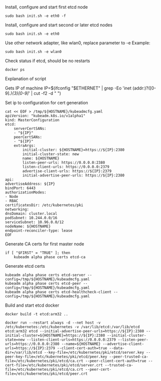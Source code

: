 Install, configure and start first etcd node

    sudo bash init.sh -e eth0 -f

Install, configure and start second or later etcd nodes

    sudo bash init.sh -e eth0

Use other network adapter, like wlan0, replace parameter to -e
Example:

    sudo bash init.sh -e wlan0

Check status if etcd, should be no restarts

    docker ps

Explanation of script

Gets IP of machine
    IP=$(ifconfig "$ETHERNET" | grep -Eo 'inet (addr:)?([0-9]*\.){3}[0-9]*'  | cut -f2 -d " ")

Set ip to configuration for cert generation
    
    cat << EOF > /tmp/${HOSTNAME}/kubeadmcfg.yaml
    apiVersion: "kubeadm.k8s.io/v1alpha1"
    kind: MasterConfiguration
    etcd:
        serverCertSANs:
        - "${IP}"
        peerCertSANs:
        - "${IP}"
        extraArgs:
            initial-cluster: ${HOSTNAME}=https://${IP}:2380
            initial-cluster-state: new       
            name: ${HOSTNAME}
            listen-peer-urls: https://0.0.0.0:2380
            listen-client-urls: https://0.0.0.0:2379
            advertise-client-urls: https://${IP}:2379
            initial-advertise-peer-urls: https://${IP}:2380
    api:
    advertiseAddress: ${IP}
    bindPort: 6443
    authorizationModes:
    - Node
    - RBAC
    certificatesDir: /etc/kubernetes/pki
    networking:
    dnsDomain: cluster.local
    podSubnet: 10.244.0.0/16
    serviceSubnet: 10.96.0.0/12
    nodeName: ${HOSTNAME}
    endpoint-reconciler-type: lease
    EOF

Generate CA certs for first master node

    if [ "$FIRST" = "TRUE" ]; then
        kubeadm alpha phase certs etcd-ca

Generate etcd certs

    kubeadm alpha phase certs etcd-server --config=/tmp/${HOSTNAME}/kubeadmcfg.yaml
    kubeadm alpha phase certs etcd-peer --config=/tmp/${HOSTNAME}/kubeadmcfg.yaml
    kubeadm alpha phase certs etcd-healthcheck-client --config=/tmp/${HOSTNAME}/kubeadmcfg.yaml

Build and start etcd docker

    docker build -t etcd:arm32 ..

    docker run --restart always -d --net host -v /etc/kubernetes:/etc/kubernetes -v /var/lib/etcd:/var/lib/etcd etcd:arm32 etcd --initial-advertise-peer-urls=https://${IP}:2380 --initial-cluster=${HOSTNAME}=https://${IP}:2380 --initial-cluster-state=new --listen-client-urls=https://0.0.0.0:2379 --listen-peer-urls=https://0.0.0.0:2380 --name=${HOSTNAME} --advertise-client-urls=https://${IP}:2379 --client-cert-auth=true --data-dir=/var/lib/etcd --key-file=/etc/kubernetes/pki/etcd/server.key --peer-key-file=/etc/kubernetes/pki/etcd/peer.key --peer-trusted-ca-file=/etc/kubernetes/pki/etcd/ca.crt --peer-client-cert-auth=true --cert-file=/etc/kubernetes/pki/etcd/server.crt --trusted-ca-file=/etc/kubernetes/pki/etcd/ca.crt --peer-cert-file=/etc/kubernetes/pki/etcd/peer.crt

